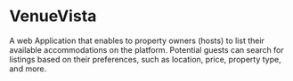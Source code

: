 # VenueVista
A web Application that enables to
property owners (hosts) to list their available
accommodations on the platform. Potential
guests can search for listings based on their
preferences, such as location, price, property
type, and more.
